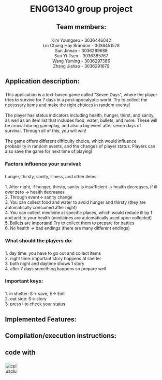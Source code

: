 <h1 align="center">ENGG1340 group project</h1>

###

<h2 align="center">Team members:</h2>

###

<p align="center">Kim Youngseo - 3036446042 <br>Lin Chung Hay Brandon - 3036451578 <br>Sun Jinnan - 3036289688 <br>Sun Yi-Tsen - 3036385767 <br>Wang Yuming - 3036297386 <br>Zhang Jiahao - 3036291679</p>

###

<h2 align="left">Application description:</h2>

###

<p align="left">This application is a text-based game called "Seven Days", where the player tries to survive for 7 days in a post-apocalyptic world. Try to collect the necessary items and make the right choices in random events! <br><br>The player has status indicators including health, hunger, thirst, and sanity, as well as an item list that includes food, water, bullets, and more. These will be crucial during gameplay, and also a big event after seven days of survival. Through all of this, you will win!<br><br>The game offers different difficulty choice, which would influence probability in random events, and the changes of player status. Players can also save the game for next time of playing!</p>

###

<h3 align="left">Factors influence your survival:</h3>

###

<p align="left">hunger, thirsty, sanity, illness, and other items.<br><br>	1. After night, if hunger, thirsty, sanity is insufficient -> health decreases, if ill over zero -> health decreases<br>	2. Through event-> sanity change<br>	3, You can collect food and water to avoid hunger and thirsty (they are automatically consumed after night)<br>	4. You can collect medicine at specific places, which would reduce ill by 1 and add to your health (medicines are automatically used upon collected)<br> 5. Bullets are important! Try to collect them to prepare for battles<br> 6. No health -> bad endings (there are many different endings)</p>

###

<h3 align="left">What should the players do:</h3>

###

<p align="left">1. day time: you have to go out and collect items<br>	2. night time: important story happens at shelter<br>	3. both night and daytime shows 1 story <br>	4. after 7 days something happens so prepare well</p>

###

<h3 align="left">Important keys:</h3>

###

<p align="left">1. in shelter: S-> save, E-> Exit <br>	2. out side: S-> story<br>	3. press I to check your status</p>

###

<h2 align="left">Implemented Features:</h2>

###

<h2 align="left">Compilation/execution instructions:</h2>

###

<h2 align="left">code with</h2>

###

<div align="left">
  <img src="https://cdn.jsdelivr.net/gh/devicons/devicon/icons/cplusplus/cplusplus-original.svg" height="40" alt="cplusplus logo"  />
</div>

###
